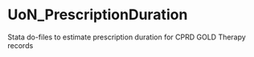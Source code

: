# UoN_PrescriptionDuration
Stata do-files to estimate prescription duration for CPRD GOLD Therapy records
